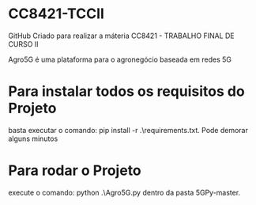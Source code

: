 # CC8421-TCCII
GitHub Criado para realizar a máteria CC8421 - TRABALHO FINAL DE CURSO II 
 
Agro5G é uma plataforma para o agronegócio baseada em redes 5G 
 
# Para instalar todos os requisitos do Projeto
basta executar o comando: pip install -r .\requirements.txt. Pode demorar alguns minutos

# Para rodar o Projeto
execute o comando: python .\Agro5G.py dentro da pasta 5GPy-master. 
